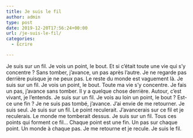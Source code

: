 ```yaml
---
title: Je suis le fil
author: admin
type: post
date: 2019-12-20T17:56:24+00:00
url: /je-suis-le-fil/
categories:
  - Écrire

---
```

Je suis sur un fil. Je vois un point, le bout. Et si c’était toute une vie qui s&rsquo;y concentre ? Sans tomber, j&rsquo;avance, un pas après l&rsquo;autre. Je ne regarde pas derrière puisque je ne peux pas. Le reste du monde est vaguement là. Je suis sur un fil. Je vois un point, le bout. Toute ma vie s&rsquo;y concentre. Je fais un pas, j&rsquo;avance sans tomber. Il y a quelque chose derrière. Autour, c&rsquo;est vivant, je l&rsquo;entends. Je suis sur un fil. Je vois au loin un point, le bout ? Est-ce une fin ? Je ne suis pas tombé, j&rsquo;avance. J&rsquo;ai envie de me retourner. Je suis seul. Je suis sur un fil. Le point reculerait. J&rsquo;avancerais sur ce fil et je reculerais. Le monde me tomberait dessus. Je suis sur un fil. Tous ces points qui forment ce fil… Chaque point est une fin. Un pas sur chaque point. Un monde à chaque pas. Je me retourne et je recule. Je suis le fil.